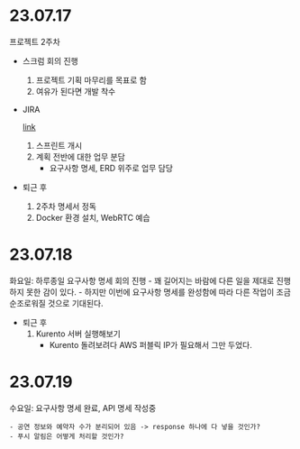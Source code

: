 # 23.07.17

프로젝트 2주차

- 스크럼 회의 진행
    1. 프로젝트 기획 마무리를 목표로 함
    2. 여유가 된다면 개발 착수

- JIRA

    [link](https://ssafy.atlassian.net/browse/S09P12D203)
    1. 스프린트 개시
    2. 계획 전반에 대한 업무 분담
        - 요구사항 명세, ERD 위주로 업무 담당

- 퇴근 후
    1. 2주차 명세서 정독
    2. Docker 환경 설치, WebRTC 예습

# 23.07.18

화요일: 하루종일 요구사항 명세 회의 진행
    - 꽤 길어지는 바람에 다른 일을 제대로 진행하지 못한 감이 있다.
    - 하지만 이번에 요구사항 명세를 완성함에 따라 다른 작업이 조금 순조로워질 것으로 기대된다.

- 퇴근 후
    1. Kurento 서버 실행해보기
        - Kurento 돌려보려다 AWS 퍼블릭 IP가 필요해서 그만 두었다.

# 23.07.19

수요일: 요구사항 명세 완료, API 명세 작성중

    - 공연 정보와 예약자 수가 분리되어 있음 -> response 하나에 다 넣을 것인가?
    - 푸시 알림은 어떻게 처리할 것인가?
